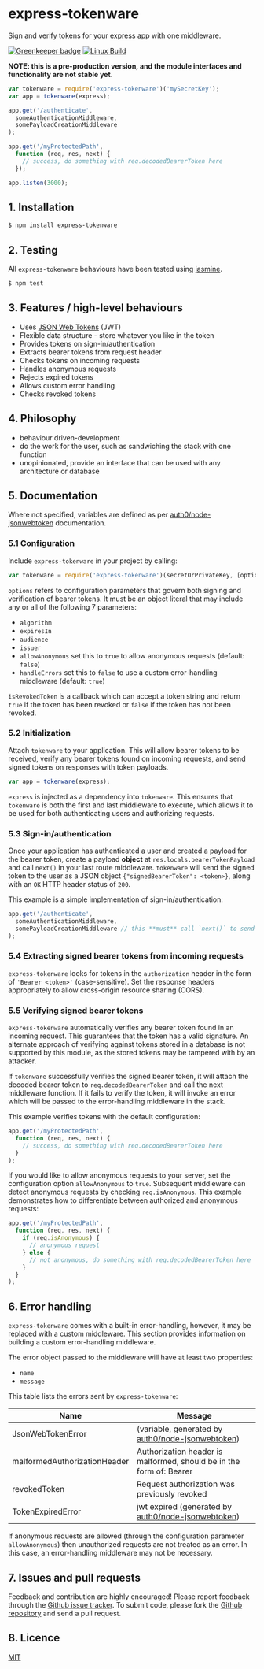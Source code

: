 # express-tokenware

Sign and verify tokens for your [express](http://expressjs.com/) app with one middleware.

[![Greenkeeper badge](https://badges.greenkeeper.io/HiFaraz/express-tokenware.svg)](https://greenkeeper.io/) [![Linux Build][travis-image]][travis-url]

**NOTE: this is a pre-production version, and the module interfaces and functionality are not stable yet.**

```javascript
var tokenware = require('express-tokenware')('mySecretKey');
var app = tokenware(express);

app.get('/authenticate',
  someAuthenticationMiddleware,
  somePayloadCreationMiddleware
);

app.get('/myProtectedPath',
  function (req, res, next) {
    // success, do something with req.decodedBearerToken here
  });

app.listen(3000);
```

## 1. Installation

```bash
$ npm install express-tokenware
```

## 2. Testing

All `express-tokenware` behaviours have been tested using [jasmine](https://www.npmjs.com/package/jasmine).

```bash
$ npm test
```

## 3. Features / high-level behaviours

* Uses [JSON Web Tokens](https://tools.ietf.org/html/rfc7519) (JWT)
* Flexible data structure - store whatever you like in the token
* Provides tokens on sign-in/authentication
* Extracts bearer tokens from request header
* Checks tokens on incoming requests
* Handles anonymous requests
* Rejects expired tokens
* Allows custom error handling
* Checks revoked tokens

## 4. Philosophy

* behaviour driven-development
* do the work for the user, such as sandwiching the stack with one function
* unopinionated, provide an interface that can be used with any architecture or database


## 5. Documentation

Where not specified, variables are defined as per [auth0/node-jsonwebtoken](https://github.com/auth0/node-jsonwebtoken) documentation.

### 5.1 Configuration
Include `express-tokenware` in your project by calling:

```javascript
var tokenware = require('express-tokenware')(secretOrPrivateKey, [options, isRevokedToken]);
```

`options` refers to configuration parameters that govern both signing and verification of bearer tokens. It must be an object literal that may include any or all of the following 7 parameters:

* `algorithm`
* `expiresIn`
* `audience`
* `issuer`
* `allowAnonymous` set this to `true` to allow anonymous requests (default: `false`)
* `handleErrors` set this to `false` to use a custom error-handling middleware (default: `true`)

`isRevokedToken` is a callback which can accept a token string and return `true` if the token has been revoked or `false` if the token has not been revoked.

### 5.2 Initialization

Attach `tokenware` to your application. This will allow bearer tokens to be received, verify any bearer tokens found on incoming requests, and send signed tokens on responses with token payloads.

```javascript
var app = tokenware(express);
```

`express` is injected as a dependency into `tokenware`. This ensures that `tokenware` is both the first and last middleware to execute, which allows it to be used for both authenticating users and authorizing requests.

### 5.3 Sign-in/authentication
Once your application has authenticated a user and created a payload for the bearer token, create a payload **object** at `res.locals.bearerTokenPayload` and call `next()` in your last route middleware. `tokenware` will send the signed token to the user as a JSON object `{"signedBearerToken": <token>}`, along with an `OK` HTTP header status of `200`.

This example is a simple implementation of sign-in/authentication:

```javascript
app.get('/authenticate',
  someAuthenticationMiddleware,
  somePayloadCreationMiddleware // this **must** call `next()` to send a signed token
);
```

### 5.4 Extracting signed bearer tokens from incoming requests

`express-tokenware` looks for tokens in the `authorization` header in the form of `'Bearer <token>'` (case-sensitive). Set the response headers appropriately to allow cross-origin resource sharing (CORS).

### 5.5 Verifying signed bearer tokens

`express-tokenware` automatically verifies any bearer token found in an incoming request. This guarantees that the token has a valid signature. An alternate approach of verifying against tokens stored in a database is not supported by this module, as the stored tokens may be tampered with by an attacker.

If `tokenware` successfully verifies the signed bearer token, it will attach the decoded bearer token to `req.decodedBearerToken` and call the next middleware function. If it fails to verify the token, it will invoke an error which will be passed to the error-handling middleware in the stack.

This example verifies tokens with the default configuration:

```javascript
app.get('/myProtectedPath',
  function (req, res, next) {
    // success, do something with req.decodedBearerToken here
  }
);
```
If you would like to allow anonymous requests to your server, set the configuration option `allowAnonymous` to `true`. Subsequent middleware can detect anonymous requests by checking `req.isAnonymous`. This example demonstrates how to differentiate between authorized and anonymous requests:

```javascript
app.get('/myProtectedPath',
  function (req, res, next) {
    if (req.isAnonymous) {
      // anonymous request
    } else {
      // not anonymous, do something with req.decodedBearerToken here
    }
  }
);
```

## 6. Error handling

`express-tokenware` comes with a built-in error-handling, however, it may be replaced with a custom middleware. This section provides information on building a custom error-handling middleware.

The error object passed to the middleware will have at least two properties:

* `name`
* `message`

This table lists the errors sent by `express-tokenware`:

Name|Message
---|---
JsonWebTokenError|(variable, generated by [auth0/node-jsonwebtoken](https://github.com/auth0/node-jsonwebtoken))
malformedAuthorizationHeader|Authorization header is malformed, should be in the form of: Bearer <token>
revokedToken|Request authorization was previously revoked
TokenExpiredError|jwt expired (generated by [auth0/node-jsonwebtoken](https://github.com/auth0/node-jsonwebtoken))

If anonymous requests are allowed (through the configuration parameter `allowAnonymous`) then unauthorized requests are not treated as an error. In this case, an error-handling middleware may not be necessary.

## 7. Issues and pull requests

Feedback and contribution are highly encouraged! Please report feedback through the [Github issue tracker](https://github.com/HiFaraz/express-tokenware/issues). To submit code, please fork the [Github repository](https://github.com/HiFaraz/express-tokenware) and send a pull request.

## 8. Licence

[MIT](LICENSE)

[travis-image]: https://travis-ci.org/HiFaraz/express-tokenware.svg?branch=master
[travis-url]: https://travis-ci.org/HiFaraz/express-tokenware